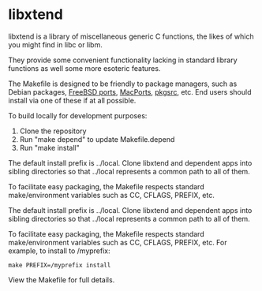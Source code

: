 # libxtend

libxtend is a library of miscellaneous generic C functions, the likes of
which you might find in libc or libm.

They provide some convenient functionality lacking in standard library
functions as well some more esoteric features.

The Makefile is designed to be friendly to package managers, such as
Debian packages, [FreeBSD ports](https://www.freebsd.org/ports/),
[MacPorts](https://www.macports.org/), [pkgsrc](https://pkgsrc.org/), etc.
End users should install via one of these if at all possible.

To build locally for development purposes:

1. Clone the repository
2. Run "make depend" to update Makefile.depend
3. Run "make install"

The default install prefix is ../local.  Clone libxtend and dependent apps
into sibling directories so that ../local represents a common path to all of
them.

To facilitate easy packaging, the Makefile respects standard make/environment
variables such as CC, CFLAGS, PREFIX, etc.

The default install prefix is ../local.  Clone libxtend and dependent apps
into sibling directories so that ../local represents a common path to all of
them.

To facilitate easy packaging, the Makefile respects standard make/environment
variables such as CC, CFLAGS, PREFIX, etc.  For example, to install to
/myprefix:

```
make PREFIX=/myprefix install
```

View the Makefile for full details.
